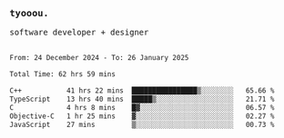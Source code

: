 <samp>
   <h3>tyooou.</h3>
   software developer + designer
   <br/><br/>
  <!--START_SECTION:waka-->

```txt
From: 24 December 2024 - To: 26 January 2025

Total Time: 62 hrs 59 mins

C++           41 hrs 22 mins  ████████████████▒░░░░░░░░   65.66 %
TypeScript    13 hrs 40 mins  █████▒░░░░░░░░░░░░░░░░░░░   21.71 %
C             4 hrs 8 mins    █▓░░░░░░░░░░░░░░░░░░░░░░░   06.57 %
Objective-C   1 hr 25 mins    ▓░░░░░░░░░░░░░░░░░░░░░░░░   02.27 %
JavaScript    27 mins         ▒░░░░░░░░░░░░░░░░░░░░░░░░   00.73 %
```

<!--END_SECTION:waka-->
</samp>
